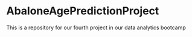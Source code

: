 # AbaloneAgePredictionProject
This is a repository for our fourth project in our data analytics bootcamp
